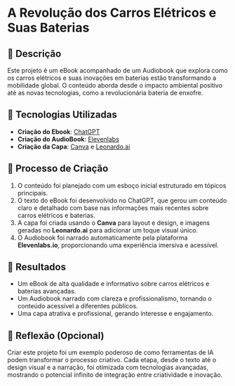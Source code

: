 # A Revolução dos Carros Elétricos e Suas Baterias

## 📒 Descrição
Este projeto é um eBook acompanhado de um Audiobook que explora como os carros elétricos e suas inovações em baterias estão transformando a mobilidade global. O conteúdo aborda desde o impacto ambiental positivo até as novas tecnologias, como a revolucionária bateria de enxofre.

## 🤖 Tecnologias Utilizadas
- **Criação do Ebook**: [ChatGPT](https://chatgpt.com/)  
- **Criação do AudioBook**: [Elevenlabs](https://elevenlabs.io/)  
- **Criação da Capa**: [Canva](https://www.canva.com/design/) e [Leonardo.ai](https://app.leonardo.ai/image-generation)  

## 🧐 Processo de Criação
1. O conteúdo foi planejado com um esboço inicial estruturado em tópicos principais.
2. O texto do eBook foi desenvolvido no ChatGPT, que gerou um conteúdo claro e detalhado com base nas informações mais recentes sobre carros elétricos e baterias.
3. A capa foi criada usando o **Canva** para layout e design, e imagens geradas no **Leonardo.ai** para adicionar um toque visual único.
4. O Audiobook foi narrado automaticamente pela plataforma **Elevenlabs.io**, proporcionando uma experiência imersiva e acessível.

## 🚀 Resultados
- Um eBook de alta qualidade e informativo sobre carros elétricos e baterias avançadas.
- Um Audiobook narrado com clareza e profissionalismo, tornando o conteúdo acessível a diferentes públicos.
- Uma capa atrativa e profissional, gerando interesse e engajamento.

## 💭 Reflexão (Opcional)
Criar este projeto foi um exemplo poderoso de como ferramentas de IA podem transformar o processo criativo. Cada etapa, desde o texto até o design visual e a narração, foi otimizada com tecnologias avançadas, mostrando o potencial infinito de integração entre criatividade e inovação.